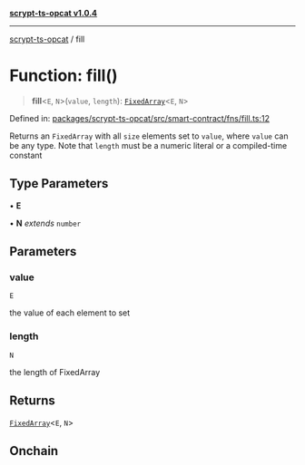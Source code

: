 [**scrypt-ts-opcat v1.0.4**](../README.md)

***

[scrypt-ts-opcat](../README.md) / fill

# Function: fill()

> **fill**\<`E`, `N`\>(`value`, `length`): [`FixedArray`](../type-aliases/FixedArray.md)\<`E`, `N`\>

Defined in: [packages/scrypt-ts-opcat/src/smart-contract/fns/fill.ts:12](https://github.com/OPCAT-Labs/ts-tools/blob/528986f3e4ac436a160988491680cf191c0bf231/packages/scrypt-ts-opcat/src/smart-contract/fns/fill.ts#L12)

Returns an `FixedArray` with all `size` elements set to `value`, where `value` can be any type.
Note that `length` must be a numeric literal or a compiled-time constant

## Type Parameters

• **E**

• **N** *extends* `number`

## Parameters

### value

`E`

the value of each element to set

### length

`N`

the length of FixedArray

## Returns

[`FixedArray`](../type-aliases/FixedArray.md)\<`E`, `N`\>

## Onchain
